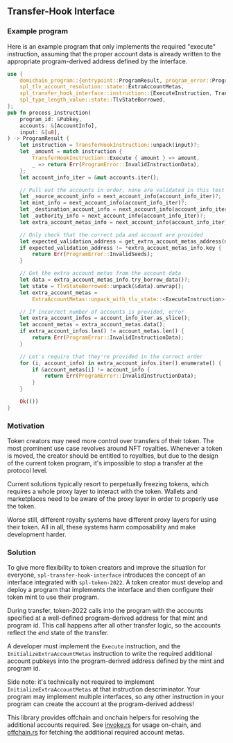 ## Transfer-Hook Interface

### Example program

Here is an example program that only implements the required "execute" instruction,
assuming that the proper account data is already written to the appropriate 
program-derived address defined by the interface.

```rust
use {
    domichain_program::{entrypoint::ProgramResult, program_error::ProgramError},
    spl_tlv_account_resolution::state::ExtraAccountMetas,
    spl_transfer_hook_interface::instruction::{ExecuteInstruction, TransferHookInstruction},
    spl_type_length_value::state::TlvStateBorrowed,
};
pub fn process_instruction(
    program_id: &Pubkey,
    accounts: &[AccountInfo],
    input: &[u8],
) -> ProgramResult {
    let instruction = TransferHookInstruction::unpack(input)?;
    let _amount = match instruction {
        TransferHookInstruction::Execute { amount } => amount,
        _ => return Err(ProgramError::InvalidInstructionData),
    };
    let account_info_iter = &mut accounts.iter();

    // Pull out the accounts in order, none are validated in this test program
    let _source_account_info = next_account_info(account_info_iter)?;
    let mint_info = next_account_info(account_info_iter)?;
    let _destination_account_info = next_account_info(account_info_iter)?;
    let _authority_info = next_account_info(account_info_iter)?;
    let extra_account_metas_info = next_account_info(account_info_iter)?;

    // Only check that the correct pda and account are provided
    let expected_validation_address = get_extra_account_metas_address(mint_info.key, program_id);
    if expected_validation_address != *extra_account_metas_info.key {
        return Err(ProgramError::InvalidSeeds);
    }

    // Get the extra account metas from the account data
    let data = extra_account_metas_info.try_borrow_data()?;
    let state = TlvStateBorrowed::unpack(&data).unwrap();
    let extra_account_metas = 
        ExtraAccountMetas::unpack_with_tlv_state::<ExecuteInstruction>(&state)?;

    // If incorrect number of accounts is provided, error
    let extra_account_infos = account_info_iter.as_slice();
    let account_metas = extra_account_metas.data();
    if extra_account_infos.len() != account_metas.len() {
        return Err(ProgramError::InvalidInstructionData);
    }

    // Let's require that they're provided in the correct order
    for (i, account_info) in extra_account_infos.iter().enumerate() {
        if &account_metas[i] != account_info {
            return Err(ProgramError::InvalidInstructionData);
        }
    }

    Ok(())
}
```

### Motivation

Token creators may need more control over transfers of their token. The most
prominent use case revolves around NFT royalties. Whenever a token is moved,
the creator should be entitled to royalties, but due to the design of the current
token program, it's impossible to stop a transfer at the protocol level.

Current solutions typically resort to perpetually freezing tokens, which requires
a whole proxy layer to interact with the token. Wallets and marketplaces need
to be aware of the proxy layer in order to properly use the token.

Worse still, different royalty systems have different proxy layers for using
their token. All in all, these systems harm composability and make development
harder.

### Solution

To give more flexibility to token creators and improve the situation for everyone,
`spl-transfer-hook-interface` introduces the concept of an interface integrated
with `spl-token-2022`. A token creator must develop and deploy a program that
implements the interface and then configure their token mint to use their program.

During transfer, token-2022 calls into the program with the accounts specified
at a well-defined program-derived address for that mint and program id. This
call happens after all other transfer logic, so the accounts reflect the *end*
state of the transfer.

A developer must implement the `Execute` instruction, and the
`InitializeExtraAccountMetas` instruction to write the required additional account
pubkeys into the program-derived address defined by the mint and program id.

Side note: it's technically not required to implement `InitializeExtraAccountMetas`
at that instruction descriminator. Your program may implement multiple interfaces,
so any other instruction in your program can create the account at the program-derived
address!

This library provides offchain and onchain helpers for resolving the additional
accounts required. See
[invoke.rs](https://github.com/solana-labs/solana-program-library/tree/master/token/transfer-hook-interface/src/invoke.rs)
for usage on-chain, and
[offchain.rs](https://github.com/solana-labs/solana-program-library/tree/master/token/transfer-hook-interface/src/offchain.rs)
for fetching the additional required account metas.
